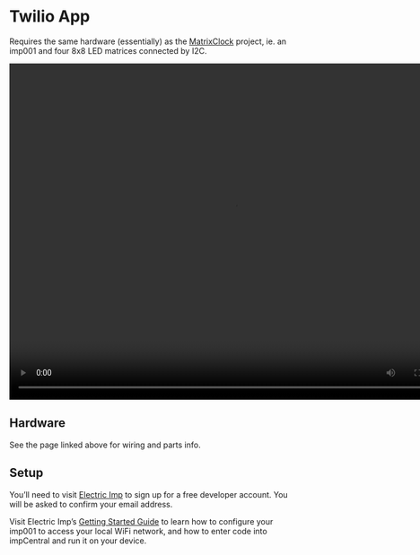 # Twilio App

Requires the same hardware (essentially) as the [MatrixClock](https://github.com/smittytone/MatrixClock) project, ie. an imp001 and four 8x8 LED matrices connected by I2C.

<video controls="controls" width="800" height="600" name="Twilio App" src="app.mov"></video>

## Hardware

See the page linked above for wiring and parts info.

## Setup

You’ll need to visit [Electric Imp](https://impcentral.electricimp.com/login) to sign up for a free developer account. You will be asked to confirm your email address.

Visit Electric Imp’s [Getting Started Guide](https://developer.electricimp.com/gettingstarted/generic) to learn how to configure your imp001 to access your local WiFi network, and how to enter code into impCentral and run it on your device.